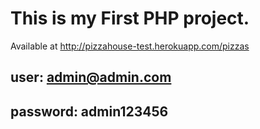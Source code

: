 This is my First PHP project.
============================

Available at http://pizzahouse-test.herokuapp.com/pizzas

user: admin@admin.com
---------------------

password: admin123456
---------------------
